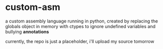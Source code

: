 # custom-asm

a custom assembly language running in python, created by replacing the globals object in memory with ctypes to ignore undefined variables and bullying __annotations__


currently, the repo is just a placeholder, i'll upload my source tomorrow
